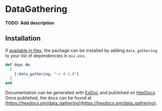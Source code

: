 # DataGathering

**TODO: Add description**

## Installation

If [available in Hex](https://hex.pm/docs/publish), the package can be installed
by adding `data_gathering` to your list of dependencies in `mix.exs`:

```elixir
def deps do
  [
    {:data_gathering, "~> 0.1.0"}
  ]
end
```

Documentation can be generated with [ExDoc](https://github.com/elixir-lang/ex_doc)
and published on [HexDocs](https://hexdocs.pm). Once published, the docs can
be found at [https://hexdocs.pm/data_gathering](https://hexdocs.pm/data_gathering).

